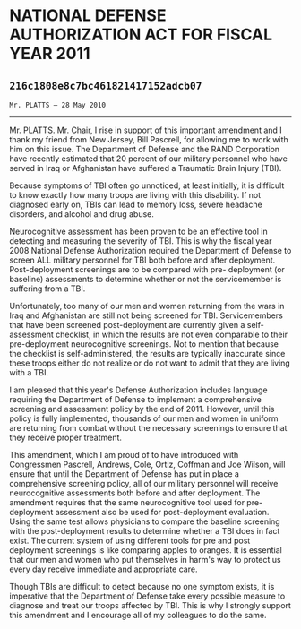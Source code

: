 # NATIONAL DEFENSE AUTHORIZATION ACT FOR FISCAL YEAR 2011
## `216c1808e8c7bc461821417152adcb07`
`Mr. PLATTS — 28 May 2010`

---


Mr. PLATTS. Mr. Chair, I rise in support of this important amendment 
and I thank my friend from New Jersey, Bill Pascrell, for allowing me 
to work with him on this issue. The Department of Defense and the RAND 
Corporation have recently estimated that 20 percent of our military 
personnel who have served in Iraq or Afghanistan have suffered a 
Traumatic Brain Injury (TBI).

Because symptoms of TBI often go unnoticed, at least initially, it is 
difficult to know exactly how many troops are living with this 
disability. If not diagnosed early on, TBIs can lead to memory loss, 
severe headache disorders, and alcohol and drug abuse.

Neurocognitive assessment has been proven to be an effective tool in 
detecting and measuring the severity of TBI. This is why the fiscal 
year 2008 National Defense Authorization required the Department of 
Defense to screen ALL military personnel for TBI both before and after 
deployment. Post-deployment screenings are to be compared with pre-
deployment (or baseline) assessments to determine whether or not the 
servicemember is suffering from a TBI.

Unfortunately, too many of our men and women returning from the wars 
in Iraq and Afghanistan are still not being screened for TBI. 
Servicemembers that have been screened post-deployment are currently 
given a self-assessment checklist, in which the results are not even 
comparable to their pre-deployment neurocognitive screenings. Not to 
mention that because the checklist is self-administered, the results 
are typically inaccurate since these troops either do not realize or do 
not want to admit that they are living with a TBI.

I am pleased that this year's Defense Authorization includes language 
requiring the Department of Defense to implement a comprehensive 
screening and assessment policy by the end of 2011. However, until this 
policy is fully implemented, thousands of our men and women in uniform 
are returning from combat without the necessary screenings to ensure 
that they receive proper treatment.

This amendment, which I am proud of to have introduced with 
Congressmen Pascrell, Andrews, Cole, Ortiz, Coffman and Joe Wilson, 
will ensure that until the Department of Defense has put in place a 
comprehensive screening policy, all of our military personnel will 
receive neurocognitive assessments both before and after deployment. 
The amendment requires that the same neurocognitive tool used for pre-
deployment assessment also be used for post-deployment evaluation. 
Using the same test allows physicians to compare the baseline screening 
with the post-deployment results to determine whether a TBI does in 
fact exist. The current system of using different tools for pre and 
post deployment screenings is like comparing apples to oranges. It is 
essential that our men and women who put themselves in harm's way to 
protect us every day receive immediate and appropriate care.

Though TBIs are difficult to detect because no one symptom exists, it 
is imperative that the Department of Defense take every possible 
measure to diagnose and treat our troops affected by TBI. This is why I 
strongly support this amendment and I encourage all of my colleagues to 
do the same.
